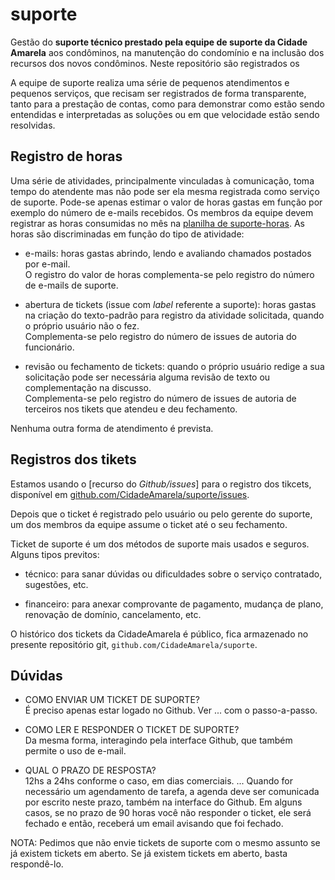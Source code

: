 # suporte

Gestão do **suporte técnico prestado pela equipe de suporte da Cidade Amarela** aos condôminos, na manutenção do condomínio e na inclusão dos recursos dos novos condôminos. Neste repositório são registrados os 

A equipe de suporte realiza uma série de pequenos atendimentos e pequenos serviços,  que recisam ser registrados de forma transparente, tanto para a prestação de contas, como para demonstrar como estão sendo entendidas e interpretadas as soluções ou em que velocidade estão sendo resolvidas.

## Registro de horas

Uma série de atividades, principalmente vinculadas à comunicação, toma tempo do atendente mas não pode ser ela mesma registrada como serviço de suporte. Pode-se apenas estimar o valor de horas gastas em função por exemplo do número de e-mails recebidos.  Os membros da equipe devem registrar as horas consumidas no mês na [planilha de suporte-horas](data/suporte-horas.csv). As horas são discriminadas em função do tipo de atividade:

* e-mails: horas gastas abrindo, lendo e avaliando chamados postados por e-mail. <br/>O registro do valor de horas complementa-se pelo registro do número de e-mails de suporte.

* abertura de tickets (issue com *label* referente a suporte): horas gastas na criação do texto-padrão para registro da atividade solicitada, quando o próprio usuário não o fez. <br/>Complementa-se pelo registro do número de issues de autoria do funcionário.

* revisão ou fechamento de tickets: quando o próprio usuário redige a sua solicitação pode ser necessária alguma revisão de texto ou complementação na discusso. <br/>Complementa-se pelo registro do número de issues de autoria de terceiros nos tikets que atendeu e deu fechamento.

Nenhuma outra forma de atendimento é prevista. 

## Registros dos  tikets

Estamos usando o [recurso do *Github/issues*] para o registro dos tikcets, disponível em  [github.com/CidadeAmarela/suporte/issues](https://github.com/CidadeAmarela/suporte/issues).

Depois que o ticket é registrado pelo usuário ou pelo gerente do suporte, um dos membros da equipe assume o ticket até o seu fechamento.

Ticket de suporte é um dos métodos de suporte mais usados e seguros. Alguns tipos previtos:

* técnico: para sanar dúvidas ou dificuldades sobre o serviço contratado, sugestões, etc.

* financeiro: para anexar comprovante de pagamento, mudança de plano, renovação de domínio, cancelamento, etc.

O histórico dos tickets da CidadeAmarela é público, fica armazenado no presente repositório git, `github.com/CidadeAmarela/suporte`.

## Dúvidas

* COMO ENVIAR UM TICKET DE SUPORTE?<br/> É preciso apenas estar logado no Github. Ver ... com o passo-a-passo.

* COMO LER E RESPONDER O TICKET DE SUPORTE?<br/> Da mesma forma, interagindo pela interface Github, que também permite o uso de e-mail.

* QUAL O PRAZO DE RESPOSTA?<br/> 12hs a 24hs conforme o caso, em dias comerciais.  ... Quando for necessário um agendamento de tarefa, a agenda deve ser comunicada por escrito neste prazo, também na interface do Github. Em alguns casos, se no prazo de 90 horas você não responder o ticket, ele será fechado e então, receberá um email avisando que foi fechado. 

NOTA: Pedimos que não envie tickets de suporte com o mesmo assunto se já existem tickets em aberto. Se já existem tickets em aberto, basta respondê-lo.

